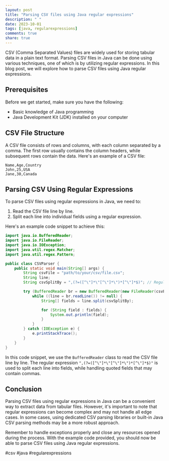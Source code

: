 ```yaml
---
layout: post
title: "Parsing CSV files using Java regular expressions"
description: " "
date: 2023-10-01
tags: [java, regularexpressions]
comments: true
share: true
---
```


CSV (Comma Separated Values) files are widely used for storing tabular data in a plain text format. Parsing CSV files in Java can be done using various techniques, one of which is by utilizing regular expressions. In this blog post, we will explore how to parse CSV files using Java regular expressions.

## Prerequisites

Before we get started, make sure you have the following:

- Basic knowledge of Java programming
- Java Development Kit (JDK) installed on your computer

## CSV File Structure

A CSV file consists of rows and columns, with each column separated by a comma. The first row usually contains the column headers, while subsequent rows contain the data. Here's an example of a CSV file:

```csv
Name,Age,Country
John,25,USA
Jane,30,Canada
```

## Parsing CSV Using Regular Expressions

To parse CSV files using regular expressions in Java, we need to:

1. Read the CSV file line by line.
2. Split each line into individual fields using a regular expression.

Here's an example code snippet to achieve this:

```java
import java.io.BufferedReader;
import java.io.FileReader;
import java.io.IOException;
import java.util.regex.Matcher;
import java.util.regex.Pattern;

public class CSVParser {
    public static void main(String[] args) {
        String csvFile = "path/to/your/csv/file.csv";
        String line;
        String csvSplitBy = ",(?=([^\"]*\"[^\"]*\")*[^\"]*$)"; // Regular expression to split CSV fields

        try (BufferedReader br = new BufferedReader(new FileReader(csvFile))) {
            while ((line = br.readLine()) != null) {
                String[] fields = line.split(csvSplitBy);

                for (String field : fields) {
                    System.out.println(field);
                }
            }
        } catch (IOException e) {
            e.printStackTrace();
        }
    }
}
```

In this code snippet, we use the `BufferedReader` class to read the CSV file line by line. The regular expression `",(?=([^\"]*\"[^\"]*\")*[^\"]*$)"` is used to split each line into fields, while handling quoted fields that may contain commas.

## Conclusion

Parsing CSV files using regular expressions in Java can be a convenient way to extract data from tabular files. However, it's important to note that regular expressions can become complex and may not handle all edge cases. In some cases, using dedicated CSV parsing libraries or built-in Java CSV parsing methods may be a more robust approach.

Remember to handle exceptions properly and close any resources opened during the process. With the example code provided, you should now be able to parse CSV files using Java regular expressions.

#csv #java #regularexpressions
